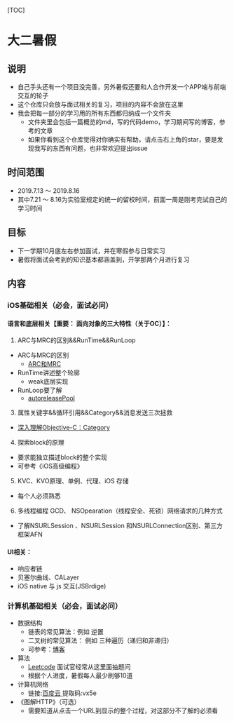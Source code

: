[TOC]
# 大二暑假

## 说明
- 自己手头还有一个项目没完善，另外暑假还要和人合作开发一个APP端与前端交互的轮子
- 这个仓库只会放与面试相关的复习，项目的内容不会放在这里
- 我会把每一部分的学习用的所有东西都归纳成一个文件夹
  - 文件夹里会包括一篇概览的md，写的代码demo，学习期间写的博客，参考的文章
  - 如果你看到这个仓库觉得对你确实有帮助，请点击右上角的star，要是发现我写的东西有问题，也非常欢迎提出issue
## 时间范围
- 2019.7.13 ～ 2019.8.16
- 其中7.21 ～ 8.16为实验室规定的统一的留校时间，前面一周是刚考完试自己的学习时间
## 目标
- 下一学期10月底左右参加面试，并在寒假参与日常实习
- 暑假将面试会考到的知识基本都涵盖到，开学那两个月进行复习

## 内容

### iOS基础相关（必会，面试必问）

#### 语言和底层相关【重要： 面向对象的三大特性（关于OC）】：

1. ARC与MRC的区别&&RunTime&&RunLoop
  - ARC与MRC的区别
    - [ARC和MRC](https://www.jianshu.com/p/5eac83471b23)
  - RunTime讲述整个轮廓
    - weak底层实现
  - RunLoop要了解
    - [autoreleasePool](http://blog.leichunfeng.com/blog/2015/05/31/objective-c-autorelease-pool-implementation-principle/)
3. 属性关键字&&循环引用&&Category&&消息发送三次拯救
  - [深入理解Objective-C：Category](https://tech.meituan.com/2015/03/03/diveintocategory.html)
4. 探索block的原理
  - 要求能独立描述block的整个实现
  -  可参考《iOS高级编程》
5. KVC、KVO原理、单例、代理、iOS 存储
  - 每个人必须熟悉
6. 多线程编程 GCD、 NSOpearation（线程安全、死锁）网络请求的几种方式
  - 了解NSURLSession 、NSURLSession 和NSURLConnection区别、第三方框架AFN
#### UI相关：
- 响应者链
- 贝塞尔曲线、CALayer
- iOS native 与 js 交互(JSBrdige)

### 计算机基础相关（必会，面试必问）

- 数据结构
	- 链表的常见算法：例如 逆置
	- 二叉树的常见算法： 例如 三种遍历（递归和非递归）
	- 可参考：[博客](https://blog.csdn.net/qq_38499859/article/list/2?)
- 算法
  - [Leetcode](https://leetcode-cn.com) 面试官经常从这里面抽题问
  - 根据个人进度，暑假每人最少刷够10道
- 计算机网络
	- 链接:[百度云  ](https://pan.baidu.com/s/166qQW1-6BsBTrTRDA3Qa7Q)提取码:vx5e
- 《图解HTTP》（可选）
	- 需要知道从点击一个URL到显示的整个过程，对这部分不了解的必须看
